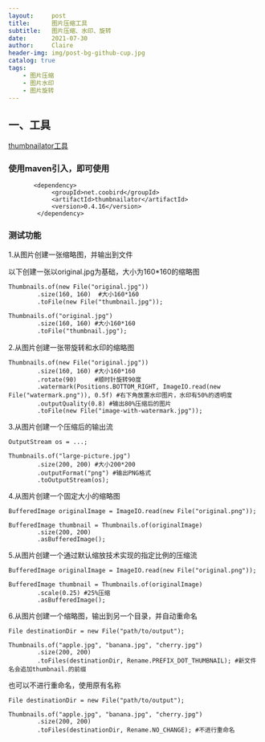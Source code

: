 ```yaml
---
layout:     post
title:      图片压缩工具
subtitle:   图片压缩、水印、旋转
date:       2021-07-30
author:     Claire
header-img: img/post-bg-github-cup.jpg
catalog: true
tags:
    - 图片压缩
    - 图片水印
    - 图片旋转
---
```


## 一、工具


[thumbnailator工具](https://github.com/coobird/thumbnailator/wiki/Examples)

### 使用maven引入，即可使用

```
       <dependency>
            <groupId>net.coobird</groupId>
            <artifactId>thumbnailator</artifactId>
            <version>0.4.16</version>
        </dependency>
```

### 测试功能

1.从图片创建一张缩略图，并输出到文件

以下创建一张以original.jpg为基础，大小为160*160的缩略图

```xml
Thumbnails.of(new File("original.jpg"))
        .size(160, 160)  #大小160*160
        .toFile(new File("thumbnail.jpg"));

Thumbnails.of("original.jpg")
        .size(160, 160) #大小160*160
        .toFile("thumbnail.jpg");
```

2.从图片创建一张带旋转和水印的缩略图

```
Thumbnails.of(new File("original.jpg"))
        .size(160, 160) #大小160*160
        .rotate(90)     #顺时针旋转90度
        .watermark(Positions.BOTTOM_RIGHT, ImageIO.read(new File("watermark.png")), 0.5f) #右下角放置水印图片，水印有50%的透明度
        .outputQuality(0.8) #输出80%压缩后的图片
        .toFile(new File("image-with-watermark.jpg"));
```

3.从图片创建一个压缩后的输出流

```
OutputStream os = ...;
		
Thumbnails.of("large-picture.jpg")
        .size(200, 200) #大小200*200
        .outputFormat("png") #输出PNG格式
        .toOutputStream(os); 
```

4.从图片创建一个固定大小的缩略图

```
BufferedImage originalImage = ImageIO.read(new File("original.png"));

BufferedImage thumbnail = Thumbnails.of(originalImage)
        .size(200, 200)
        .asBufferedImage();
```

5.从图片创建一个通过默认缩放技术实现的指定比例的压缩流

```
BufferedImage originalImage = ImageIO.read(new File("original.png"));

BufferedImage thumbnail = Thumbnails.of(originalImage)
        .scale(0.25) #25%压缩
        .asBufferedImage();
```

6.从图片创建一个缩略图，输出到另一个目录，并自动重命名

```
File destinationDir = new File("path/to/output");

Thumbnails.of("apple.jpg", "banana.jpg", "cherry.jpg")
        .size(200, 200)
        .toFiles(destinationDir, Rename.PREFIX_DOT_THUMBNAIL); #新文件名会追加thumbnail.的前缀
```

也可以不进行重命名，使用原有名称

```
File destinationDir = new File("path/to/output");

Thumbnails.of("apple.jpg", "banana.jpg", "cherry.jpg")
        .size(200, 200)
        .toFiles(destinationDir, Rename.NO_CHANGE); #不进行重命名
```